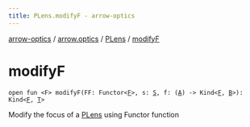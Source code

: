 ```yaml
---
title: PLens.modifyF - arrow-optics
---
```


[arrow-optics](../../index.html) / [arrow.optics](../index.html) / [PLens](index.html) / [modifyF](./modify-f.html)

# modifyF

`open fun <F> modifyF(FF: Functor<`[`F`](modify-f.html#F)`>, s: `[`S`](index.html#S)`, f: (`[`A`](index.html#A)`) -> Kind<`[`F`](modify-f.html#F)`, `[`B`](index.html#B)`>): Kind<`[`F`](modify-f.html#F)`, `[`T`](index.html#T)`>`

Modify the focus of a [PLens](index.html) using Functor function

